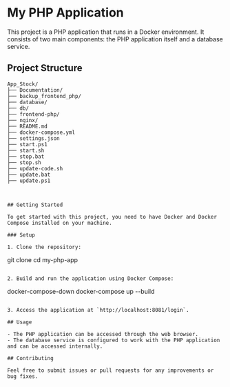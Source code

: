 # My PHP Application

This project is a PHP application that runs in a Docker environment. It consists of two main components: the PHP application itself and a database service.

## Project Structure

```
App_Stock/
├── Documentation/
├── backup_frontend_php/
├── database/
├── db/
├── frontend-php/
├── nginx/
├── README.md
├── docker-compose.yml
├── settings.json
├── start.ps1
├── start.sh
├── stop.bat
├── stop.sh
├── update-code.sh
├── update.bat
├── update.ps1



## Getting Started

To get started with this project, you need to have Docker and Docker Compose installed on your machine.

### Setup

1. Clone the repository:
   ```
   git clone <repository-url>
   cd my-php-app
   ```

2. Build and run the application using Docker Compose:
   ```
   docker-compose-down
   docker-compose up --build
   ```

3. Access the application at `http://localhost:8081/login`.

## Usage

- The PHP application can be accessed through the web browser.
- The database service is configured to work with the PHP application and can be accessed internally.

## Contributing

Feel free to submit issues or pull requests for any improvements or bug fixes.
